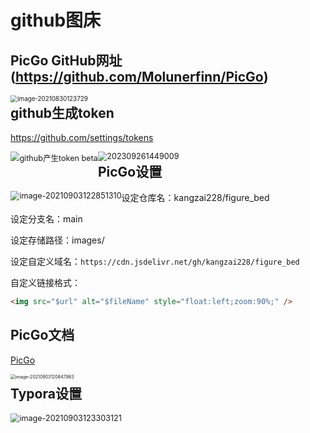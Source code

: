 # github图床

## PicGo GitHub网址(https://github.com/Molunerfinn/PicGo)


<img src="https://cdn.jsdelivr.net/gh/kangzai228/figure_bed/images/images20210830123729.png" alt="image-20210830123729" style="float:left;zoom:70%;" />

## github生成token

https://github.com/settings/tokens

<img src="https://cdn.jsdelivr.net/gh/kangzai228/figure_bed/images/github_token1.png"  alt="github产生token beta" style="float:left;zoom:90%;" />

<img src="https://cdn.jsdelivr.net/gh/kangzai228/figure_bed/images/202309261449009.png" alt="202309261449009" style="float:left;zoom:90%;" />

## PicGo设置
<img src="https://cdn.jsdelivr.net/gh/kangzai228/figure_bed/images/image-20210903122851310.png" alt="image-20210903122851310" style="float:left;zoom:90%;" />

设定仓库名：kangzai228/figure_bed

设定分支名：main

设定存储路径：images/

设定自定义域名：`https://cdn.jsdelivr.net/gh/kangzai228/figure_bed`

自定义链接格式：

```html
<img src="$url" alt="$fileName" style="float:left;zoom:90%;" />
```

## PicGo文档

[PicGo](https://picgo.github.io/PicGo-Doc/)

<img src="https://cdn.jsdelivr.net/gh/kangzai228/figure_bed/images/image-20210903120647863.png" alt="image-20210903120647863" style="float:left;zoom:50%;" />

##  Typora设置
<img src="https://cdn.jsdelivr.net/gh/kangzai228/figure_bed/images/image-20210903123303121.png"  alt="image-20210903123303121"  style="float:left;zoom:90%;" />

